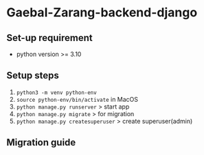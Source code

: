 # Gaebal-Zarang-backend-django

## Set-up requirement

- python version >= 3.10

## Setup steps

1. `python3 -m venv python-env`
2. `source python-env/bin/activate` in MacOS
4. `python manage.py runserver` > start app
5. `python manage.py migrate` > for migration
6. `python manage.py createsuperuser` > create superuser(admin)

## Migration guide
